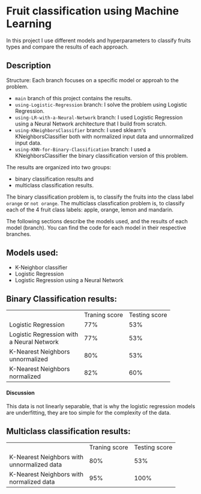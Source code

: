 # Fruit classification using Machine Learning
In this project I use different models and hyperparameters to classify fruits types and compare the results of each approach.

## Description

Structure:
Each branch focuses on a specific model or approah to the problem.

- `main` branch of this project contains the results.
- `using-Logistic-Regression` branch: I solve the problem using Logistic Regression.
- `using-LR-with-a-Neural-Network` branch: I used Logistic Regression using a Neural Network architecture that I build from scratch.
- `using-KNeighborsClassifier` branch: I used sklearn's KNeighborsClassifier both with normalized input data and unnormalized input data.
- `using-KNN-for-Binary-Classification` branch: I used a KNeighborsClassifier the binary classification version of this problem.

The results are organized into two groups: 
* binary classification results and
* multiclass classification results.

The binary classification problem is, to classify the fruits into the class label `orange` or `not orange`. The multiclass classfication problem is, to classify each of the 4 fruit class labels: apple, orange, lemon and mandarin.

The following sections describe the models used, and the results of each model (branch). You can find the code for each model in their respective branches.

## Models used:
* K-Neighbor classifier
* Logistic Regression
* Logistic Regression using a Neural Network

## Binary Classification results:

<table>
  <th>
    <td>Traning score</td>
    <td>Testing score</td>
  </th>
  <tr>
    <td>Logistic Regression</td>
    <td>77%</td>
    <td>53%</td>
  </tr>
  <tr>
    <td>Logistic Regression with<br>a Neural Network</td>
    <td>77%</td>
    <td>53%</td>
  </tr>
  <tr>
    <td>K-Nearest Neighbors<br>unnormalized</td>
    <td>80%</td>
    <td>53%</td>
  </tr>
  <tr>
    <td>K-Nearest Neighbors<br>normalized</td>
    <td>82%</td>
    <td>60%</td>
  </tr>
</table>

#### Discussion

This data is not linearly separable, that is why the logistic regression models are underfitting, they are too simple for the complexity of the data.

## Multiclass classification results:

<table>
  <th>
    <td>Traning score</td>
    <td>Testing score</td>
  </th>
  <tr>
    <td>K-Nearest Neighbors with<br>unnormalized data</td>
    <td>80%</td>
    <td>53%</td>
  </tr>
  <tr>
    <td>K-Nearest Neighbors with<br>normalized data</td>
    <td>95%</td>
    <td>100%</td>
  </tr>
</table>
